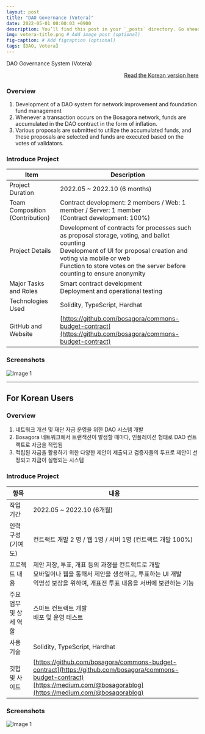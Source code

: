 ```yaml
---
layout: post
title: "DAO Governance (Votera)"
date: 2022-05-01 00:00:03 +0900
description: You’ll find this post in your `_posts` directory. Go ahead and edit it and re-build the site to see your changes. # Add post description (optional)
img: votera-title.png # Add image post (optional)
fig-caption: # Add figcaption (optional)
tags: [DAO, Votera]
---
```

DAO Governance System (Votera)

<div style="text-align: right;">
    <a href="#for-korean-users">Read the Korean version here</a> 
</div>

### Overview
1. Development of a DAO system for network improvement and foundation fund management
2. Whenever a transaction occurs on the Bosagora network, funds are accumulated in the DAO contract in the form of inflation.
3. Various proposals are submitted to utilize the accumulated funds, and these proposals are selected and funds are executed based on the votes of validators.

### Introduce Project

| Item                            | Description                                                                                                                                                                                                                                           |
| ------------------------------- | ----------------------------------------------------------------------------------------------------------------------------------------------------------------------------------------------------------------------------------------------------- |
| Project Duration                | 2022.05 ~ 2022.10 (6 months)                                                                                                                                                                                                                          |
| Team Composition (Contribution) | Contract development: 2 members / Web: 1 member / Server: 1 member <br> (Contract development: 100%)                                                                                                                                                  |
| Project Details                 | Development of contracts for processes such as proposal storage, voting, and ballot counting <br> Development of UI for proposal creation and voting via mobile or web <br> Function to store votes on the server before counting to ensure anonymity |
| Major Tasks and Roles           | Smart contract development <br> Deployment and operational testing                                                                                                                                                                                    |
| Technologies Used               | Solidity, TypeScript, Hardhat                                                                                                                                                                                                                         |
| GitHub and Website              | [https://github.com/bosagora/commons-budget-contract](https://github.com/bosagora/commons-budget-contract)                                                                                                                                            |

### Screenshots
![Image 1]({{site.baseurl}}/assets/img/votera-1.png)

---
## For Korean Users

### Overview
1. 네트워크 개선 및 재단 자금 운영을 위한 DAO 시스템 개발
2. Bosagora 네트워크에서 트랜잭션이 발생할 때마다, 인플레이션 형태로 DAO 컨트랙트로 자금을 적립됨
3. 적립된 자금을 활용하기 위한 다양한 제안이 제출되고 검증자들의 투표로 제안이 선정되고 자금이 실행되는 시스템

### Introduce Project

| 항목                   | 내용                                                                                                                                                                                 |
| ---------------------- | ------------------------------------------------------------------------------------------------------------------------------------------------------------------------------------ |
| 작업 기간              | 2022.05 ~ 2022.10 (6개월)                                                                                                                                                            |
| 인력 구성(기여도)      | 컨트랙트 개발 2 명 / 웹 1명 / 서버 1명   (컨트랙트 개발 100%)                                                                                                                        |
| 프로젝트 내용          | 제안 저장, 투표, 개표 등의 과정을 컨트랙트로 개발 <br> 모바일이나 웹을 통해서 제안을 생성하고, 투표하는 UI 개발 <br> 익명성 보장을 위하여, 개표전 투표 내용을 서버에 보관하는 기능   |
| 주요 업무 및 상세 역할 | 스마트 컨트랙트 개발 <br> 배포 및 운영 테스트                                                                                                                                        |
| 사용 기술              | Solidity, TypeScript, Hardhat                                                                                                                                                        |
| 깃헙 및 사이트         | [https://github.com/bosagora/commons-budget-contract](https://github.com/bosagora/commons-budget-contract) <br> [https://medium.com/@bosagorablog](https://medium.com/@bosagorablog) |


### Screenshots
![Image 1]({{site.baseurl}}/assets/img/votera-1.png)


